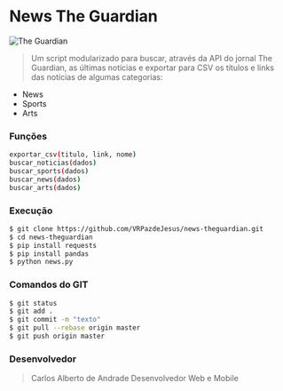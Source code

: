 # News The Guardian

![The Guardian](https://media-manager.noticiasaominuto.com/naom_5ae1d9b0e3b1e.jpg?&w=1920)

> Um script modularizado para buscar, através da API do jornal The Guardian, as últimas notícias e exportar para CSV os títulos e links das notícias de algumas categorias:

  - News
  - Sports
  - Arts

### Funções 

```sh
exportar_csv(titulo, link, nome)
buscar_noticias(dados)
buscar_sports(dados)
buscar_news(dados)
buscar_arts(dados)
```

### Execução
```sh
$ git clone https://github.com/VRPazdeJesus/news-theguardian.git
$ cd news-theguardian
$ pip install requests
$ pip install pandas
$ python news.py
```
### Comandos do GIT
```sh
$ git status
$ git add .
$ git commit -m "texto"
$ git pull --rebase origin master
$ git push origin master
```

### Desenvolvedor
> Carlos Alberto de Andrade
> Desenvolvedor Web e Mobile 

